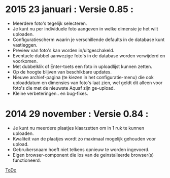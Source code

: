 # 2015 23 januari : Versie 0.85 :
* Meerdere foto's tegelijk selecteren.
* Je kunt nu per individuele foto aangeven in welke dimensie je het wilt uploaden.
* Configuratiescherm waarin je verschillende defaults in de database kunt vastleggen.
* Preview van foto's kan worden in/uitgeschakeld.
* Eventuele dubbel aanwezige foto's in de database worden verwijderd en voorkomen.
* Met dubbelklik of Enter-toets een foto in uploadlijst kunnen zetten.
* Op de hoogte blijven van beschikbare updates.
* Nieuwe archief-pagina (te kiezen in het configuratie-menu) die ook uploaddatum en dimensies
van foto's laat zien, wel geldt dit alleen voor foto's die met de nieuwste Aquaf zijn ge-upload.
* Kleine verbeteringen.. en bug-fixes.


# 2014 29 november : Versie 0.84 :
* Je kunt nu meerdere plaatjes klaarzetten om in 1 ruk te kunnen uploaden.
* Kwaliteit van de plaatjes wordt zo maximaal mogelijk gehouden voor upload.
* Gebruikersnaam hoeft niet telkens opnieuw te worden ingevoerd.
* Eigen browser-component die los van de geinstalleerde browser(s) functioneerd.

[ToDo](TODO.md)